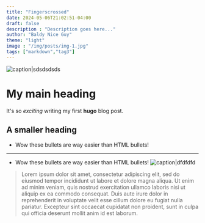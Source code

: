 ```yaml
---
title: "Fingerscrossed"
date: 2024-05-06T21:02:51-04:00
draft: false
description : "Description goes here..."
author: "Baldy Nice Guy"
theme: "light"
image : "/img/posts/img-1.jpg"
tags: ["markdown","tag3"]
---
```

<!--more-->

![caption|sdsdsdsds](https://cdn2.unrealengine.com/vr-week-2023-header-4-1920x1080-376e6c48383f.jpg?resize=1&w=1920)
# My main heading
It's so *exciting* writing my first **hugo** blog post.
## A smaller heading
* Wow these bullets are way easier than HTML bullets!
***
* Wow these bullets are way easier than HTML bullets!
![caption|dfdfdfd](/image.png?resize=l&w=1920)


> Lorem ipsum dolor sit amet, consectetur adipiscing elit, sed do eiusmod tempor incididunt ut labore et dolore magna aliqua. Ut enim ad minim veniam, quis nostrud exercitation ullamco laboris nisi ut aliquip ex ea commodo consequat. Duis aute irure dolor in reprehenderit in voluptate velit esse cillum dolore eu fugiat nulla pariatur. Excepteur sint occaecat cupidatat non proident, sunt in culpa qui officia deserunt mollit anim id est laborum.